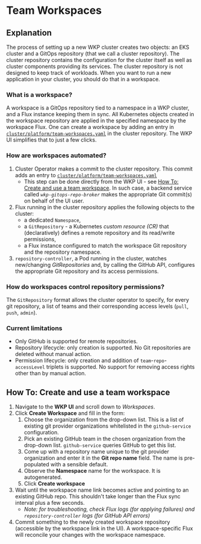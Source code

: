 # Team Workspaces

## Explanation

The process of setting up a new WKP cluster creates two objects: an EKS cluster and a GitOps repository (that we call a cluster repository). The cluster repository contains the configuration for the cluster itself as well as cluster components providing its services. The cluster repository is not designed to keep track of workloads. When you want to run a new application in your cluster, you should do that in a workspace.

### What is a workspace?

A workspace is a GitOps repository tied to a namespace in a WKP cluster, and a Flux instance keeping them in sync. All Kubernetes objects created in the workspace repository are applied in the specified namespace by the workspace Flux. One can create a workspace by adding an entry in [`cluster/platform/team-workspaces.yaml`](../cluster/platform/team-workspaces.yaml) in the cluster repository. The WKP UI simplifies that to just a few clicks.

### How are workspaces automated?

1. Cluster Operator makes a commit to the cluster repository. This commit adds an entry to [`cluster/platform/team-workspaces.yaml`](../cluster/platform/team-workspaces.yaml)
   - This step can be done directly from the WKP UI - see [How To: Create and use a team workspace](#how-to-create-and-use-a-team-workspace). In such case, a backend service called _`wkp-gitops-repo-broker`_ makes the appropriate Git commit(s) on behalf of the UI user.
2. Flux running in the cluster repository applies the following objects to the cluster:
   - a dedicated `Namespace`,
   - a `GitRepository` - a Kubernetes _custom resource (CR)_ that (declaratively) defines a remote repository and its read/write permissions,
   - a Flux instance configured to match the workspace Git repository and the repository namespace.
3. `repository-controller`, a Pod running in the cluster, watches new/changing _GitRepositories_ and, by calling the GitHub API, configures the appropriate Git repository and its access permissions.

### How do workspaces control repository permissions?

The `GitRepository` format allows the cluster operator to specify, for every git repository, a list of teams and their corresponding access levels (`pull`, `push`, `admin`).

### Current limitations

- Only GitHub is supported for remote repositories.
- Repository lifecycle: only creation is supported. No Git repositories are deleted without manual action.
- Permission lifecycle: only creation and addition of `team`-`repo`-`accessLevel` triplets is supported. No support for removing access rights other than by manual action.

## How To: Create and use a team workspace

1. Navigate to the **WKP UI** and scroll down to _Workspaces_.
2. Click **Create Workspace** and fill in the form:
   1. Choose the organization from the drop-down list. This is a list of existing git provider organizations whitelisted in the `github-service` configuration.
   2. Pick an existing GitHub team in the chosen organization from the drop-down list. `github-service` queries GitHub to get this list.
   3. Come up with a repository name unique to the git provider organization and enter it in the **Git repo name** field. The name is pre-populated with a sensible default.
   4. Observe the **Namespace** name for the workspace. It is autogenerated.
   5. Click **Create workspace**
3. Wait until the workspace name link becomes active and pointing to an existing GitHub repo. This shouldn't take longer than the Flux sync interval plus a few seconds.
   - _Note: for troubleshooting, check Flux logs (for applying failures) and `repository-controller` logs (for GitHub API errors)_
4. Commit something to the newly created workspace repository (accessible by the workspace link in the UI). A workspace-specific Flux will reconcile your changes with the workspace namespace.
